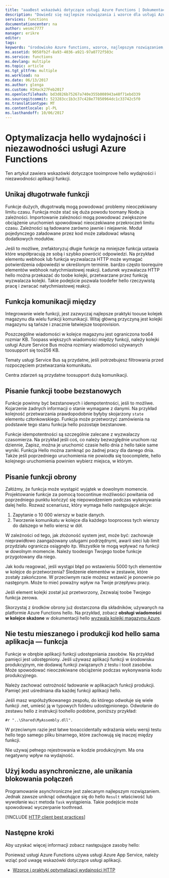 ```yaml
---
title: "aaaBest wskazówki dotyczące usługi Azure Functions | Dokumentacja firmy Microsoft"
description: "Dowiedz się najlepsze rozwiązania i wzorce dla usługi Azure Functions."
services: functions
documentationcenter: na
author: wesmc7777
manager: erikre
editor: 
tags: 
keywords: "środowisko Azure functions, wzorce, najlepszym rozwiązaniem, funkcji, przetwarzania elementów webhook, dynamiczne obliczeń, architektura niekorzystającą zdarzeń"
ms.assetid: 9058fb2f-8a93-4036-a921-97a0772f503c
ms.service: functions
ms.devlang: multiple
ms.topic: article
ms.tgt_pltfrm: multiple
ms.workload: na
ms.date: 06/13/2017
ms.author: glenga
ms.custom: H1Hack27Feb2017
ms.openlocfilehash: bd3d826b75267a740e355b008943a48f71ebd339
ms.sourcegitcommit: 523283cc1b3c37c428e77850964dc1c33742c5f0
ms.translationtype: MT
ms.contentlocale: pl-PL
ms.lasthandoff: 10/06/2017
---
```

# <a name="optimize-hello-performance-and-reliability-of-azure-functions"></a>Optymalizacja hello wydajności i niezawodności usługi Azure Functions

Ten artykuł zawiera wskazówki dotyczące tooimprove hello wydajności i niezawodności aplikacji funkcji. 


## <a name="avoid-long-running-functions"></a>Unikaj długotrwałe funkcji

Funkcje dużych, długotrwałą mogą powodować problemy nieoczekiwany limitu czasu. Funkcja może stać się duża powodu toomany Node.js zależności. Importowanie zależności mogą powodować zwiększone obciążenie uruchomień spowodować nieoczekiwane przekroczeń limitu czasu. Zależności są ładowane zarówno jawnie i niejawnie. Moduł pojedynczego załadowane przez kod może załadować własną dodatkowych modułów.  

Jeśli to możliwe, zrefaktoryzuj długie funkcje na mniejsze funkcja ustawia które współpracują ze sobą i szybko powrócić odpowiedzi. Na przykład elementu webhook lub funkcja wyzwalacza HTTP może wymagać potwierdzenia odpowiedzi w określonym terminie. bardzo często toorequire elementów webhook natychmiastowej reakcji. Ładunek wyzwalacza HTTP hello można przekazać do toobe kolejki, przetwarzane przez funkcję wyzwalacza kolejki. Takie podejście pozwala toodefer hello rzeczywistą pracę i zwracać natychmiastowej reakcji.


## <a name="cross-function-communication"></a>Funkcja komunikacji między

Integrowanie wiele funkcji, jest zazwyczaj najlepsze praktyki toouse kolejek magazynu dla wielu funkcji komunikacji.  Witaj główną przyczyną jest kolejki magazynu są tańsze i znacznie łatwiejsze tooprovision. 

Poszczególne wiadomości w kolejce magazynu jest ograniczona too64 rozmiar KB. Toopass większych wiadomości między funkcji, należy kolejki usługi Azure Service Bus można rozmiary wiadomości używanych toosupport się too256 KB.

Tematy usługi Service Bus są przydatne, jeśli potrzebujesz filtrowania przed rozpoczęciem przetwarzania komunikatu.

Centra zdarzeń są przydatne toosupport dużą komunikacji.


## <a name="write-functions-toobe-stateless"></a>Pisanie funkcji toobe bezstanowych 

Funkcje powinny być bezstanowych i idempotentności, jeśli to możliwe. Kojarzenie żadnych informacji o stanie wymagane z danymi. Na przykład kolejność przetwarzania prawdopodobnie byłyby skojarzony `state` elementu członkowskiego. Funkcja może przetworzyć zamówienia na podstawie tego stanu funkcja hello pozostaje bezstanowe. 

Funkcje idempotentności są szczególnie zalecane z wyzwalaczy czasomierza. Na przykład jeśli coś, co należy bezwzględnie uruchom raz dziennie, Zapisz, można je uruchomić czasie hello dnia z hello takie same wyniki. Funkcja Hello można zamknąć po żadnej pracy dla danego dnia. Także jeśli poprzedniego uruchomienia nie powiodła się toocomplete, hello kolejnego uruchomienia powinien wybierz miejsca, w którym.


## <a name="write-defensive-functions"></a>Pisanie funkcji obrony

Załóżmy, że funkcja może wystąpić wyjątek w dowolnym momencie. Projektowanie funkcje za pomocą toocontinue możliwości powitania od poprzedniego punktu kończyć się niepowodzeniem podczas wykonywania dalej hello. Rozważ scenariusz, który wymaga hello następujące akcje:

1. Zapytanie o 10 000 wierszy w bazie danych.
2. Tworzenie komunikatu w kolejce dla każdego tooprocess tych wierszy do dalszego w hello wiersz w dół.
 
W zależności od tego, jak złożoność system jest, może być: zachowuje nieprawidłowo zaangażowany usługami podrzędnymi, awarii sieci lub limit przydziału ogranicza osiągnęło itp. Wszystkie te mogą wpływać na funkcji w dowolnym momencie. Należy toodesign Twojego toobe funkcje przygotowany dla niego.

Jak kodu reagować, jeśli wystąpi błąd po wstawieniu 5000 tych elementów w kolejce do przetworzenia? Śledzenie elementów w zestawie, które zostały zakończone. W przeciwnym razie możesz wstawić je ponownie po następnym. Może to mieć poważny wpływ na Twoje przepływu pracy. 

Jeśli element kolejki został już przetworzony, Zezwalaj toobe Twojego funkcja zerowa.

Skorzystaj z środków obrony już dostarczona dla składników, używanych na platformie Azure Functions hello. Na przykład, zobacz **obsługi wiadomości w kolejce skażone** w dokumentacji hello [wyzwala kolejki magazynu Azure](functions-bindings-storage-queue.md#trigger).
 

## <a name="dont-mix-test-and-production-code-in-hello-same-function-app"></a>Nie testu mieszanego i produkcji kod hello sama aplikacja — funkcja

Funkcje w obrębie aplikacji funkcji udostępniania zasobów. Na przykład pamięci jest udostępniony. Jeśli używasz aplikacji funkcji w środowisku produkcyjnym, nie dodawaj funkcji związanych z testu i tooit zasobów. Może spowodować nieoczekiwane obciążenie podczas wykonywania kodu produkcyjnego.

Należy zachować ostrożność ładowanie w aplikacjach funkcji produkcji. Pamięć jest uśredniana dla każdej funkcji aplikacji hello.

Jeśli masz współużytkowanego zespołu, do którego odwołuje się wiele funkcji .net, umieść ją w typowych folderu udostępnionego. Odwołanie do zestawu hello z instrukcji toohello podobne, poniższy przykład: 

    #r "..\Shared\MyAssembly.dll". 

W przeciwnym razie jest łatwe tooaccidentally wdrażania wielu wersji testu hello tego samego pliku binarnego, które zachowują się inaczej między funkcji.

Nie używaj pełnego rejestrowania w kodzie produkcyjnym. Ma ona negatywny wpływ na wydajność.



## <a name="use-async-code-but-avoid-blocking-calls"></a>Użyj kodu asynchroniczne, ale unikania blokowania połączeń

Programowanie asynchroniczne jest zalecanym najlepszym rozwiązaniem. Jednak zawsze uniknąć odwołujące się do hello `Result` właściwość lub wywołanie `Wait` metoda `Task` wystąpienia. Takie podejście może spowodować wyczerpanie toothread.


[!INCLUDE [HTTP client best practices](../../includes/functions-http-client-best-practices.md)]

## <a name="next-steps"></a>Następne kroki
Aby uzyskać więcej informacji zobacz następujące zasoby hello:

Ponieważ usługi Azure Functions używa usługi Azure App Service, należy wziąć pod uwagę wskazówki dotyczące usługi aplikacji.
* [Wzorce i praktyki optymalizacji wydajności HTTP](https://docs.microsoft.com/azure/architecture/antipatterns/improper-instantiation/)

